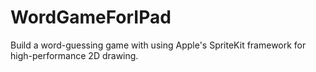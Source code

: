 # WordGameForIPad
Build a word-guessing game with using Apple's SpriteKit framework for high-performance 2D drawing.
